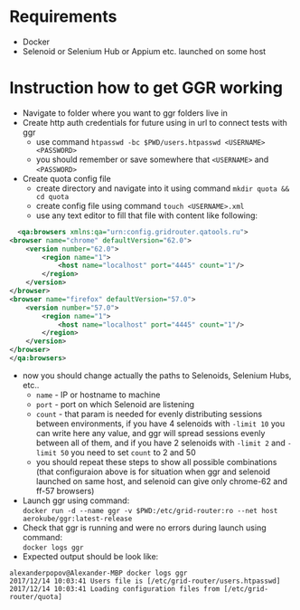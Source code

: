 # Requirements
* Docker
* Selenoid or Selenium Hub or Appium etc. launched on some host

# Instruction how to get GGR working

* Navigate to folder where you want to ggr folders live in
* Create http auth credentials for future using in url to connect tests with ggr
  * use command `htpasswd -bc $PWD/users.htpasswd <USERNAME> <PASSWORD>`
  * you should remember or save somewhere that `<USERNAME>` and `<PASSWORD>`
* Create quota config file
  * create directory and navigate into it using command `mkdir quota && cd quota`
  * create config file using command `touch <USERNAME>.xml`
  * use any text editor to fill that file with content like following:  

```xml
  <qa:browsers xmlns:qa="urn:config.gridrouter.qatools.ru">
<browser name="chrome" defaultVersion="62.0">
    <version number="62.0">
        <region name="1">
            <host name="localhost" port="4445" count="1"/>
        </region>
    </version>
</browser>
<browser name="firefox" defaultVersion="57.0">
    <version number="57.0">
        <region name="1">
            <host name="localhost" port="4445" count="1"/>
        </region>
    </version>
</browser>
</qa:browsers>
```

  * now you should change actually the paths to Selenoids, Selenium Hubs, etc..
    * `name` - IP or hostname to machine
    * `port` - port on which Selenoid are listening
    * `count` - that param is needed for evenly distributing sessions between environments, if you have 4 selenoids with `-limit 10` you can write here any value, and ggr will spread sessions evenly between all of them, and if you have 2 selenoids with `-limit 2` and `-limit 50` you need to set `count` to 2 and 50
    * you should repeat these steps to show all possible combinations (that configuraion above is for situation when ggr and selenoid launched on same host, and selenoid can give only chrome-62 and ff-57 browsers)  
* Launch ggr using command:  
  ```docker run -d --name ggr -v $PWD:/etc/grid-router:ro --net host aerokube/ggr:latest-release```  
* Check that ggr is running and were no errors during launch using command:  
  ```docker logs ggr```  
* Expected output should be look like:
```
alexanderpopov@Alexander-MBP docker logs ggr
2017/12/14 10:03:41 Users file is [/etc/grid-router/users.htpasswd]
2017/12/14 10:03:41 Loading configuration files from [/etc/grid-router/quota]
```
